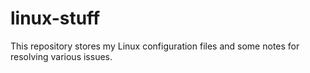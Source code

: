 # linux-stuff
This repository stores my Linux configuration files and some notes for resolving various issues.

